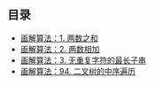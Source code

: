 ## 目录
* [画解算法：1. 两数之和](1.%20two-sum.md)
* [画解算法：2. 两数相加](2.%20add-two-numbers.md)
* [画解算法：3. 无重复字符的最长子串](3.%20long-substring-without-repeating-character.md)
* [画解算法：94. 二叉树的中序遍历](94.%20binary-tree-inoder-traversal.md)
